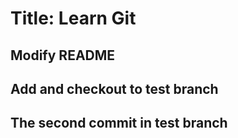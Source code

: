 # Title: Learn Git
## Modify README
## Add and checkout to test branch
## The second commit in test branch